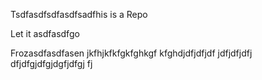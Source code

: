 Tsdfasdfsdfasdfsadfhis is a Repo

Let it asdfasdfgo

Frozasdfasdfasen
jkfhjkfkfgkfghkgf
kfghdjdfjdfjdf
jdfjdfjdfj
dfjdfgjdfgjdgfjdfgj
fj
